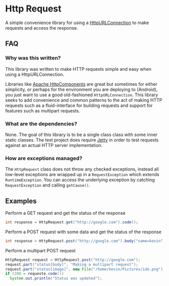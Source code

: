 # Http Request

A simple convenience library for using a [HttpURLConnection](http://download.oracle.com/javase/6/docs/api/java/net/HttpURLConnection.html)
to make requests and access the response. 

## FAQ

### Why was this written?

This library was written to make HTTP requests simple and easy when using a HttpURLConnection.

Libraries like [Apache HttpComponents](http://hc.apache.org) are great but sometimes for either simplicity, or perhaps for the environment you are deploying to (Android), you just want to use a good old-fashioned `HttpURLConnection`.  This library seeks to add convenience and common patterns to the act of making HTTP requests such as a fluid-interface for building requests and support for features such as multipart requests.

### What are the dependencies?

None.  The goal of this library is to be a single class class with some inner static classes.  The test project does require [Jetty](http://eclipse.org/jetty/) in order to test requests against an actual HTTP server implementation.

### How are exceptions managed?

The `HttpRequest` class does not throw any checked exceptions, instead all low-level exceptions are wrapped up in a `RequestException` which extends `RuntimeException`.  You can access the underlying exception by catching `RequestException` and calling `getCause()`.


## Examples
Perform a GET request and get the status of the response

```java
int response = HttpRequest.get("http://google.com").code();
```

Perform a POST request with some data and get the status of the response

```java
int response = HttpRequest.post("http://google.com").body("name=kevin").code();
```

Perform a multipart POST request

```java
HttpRequest request = HttpRequest.post("http://google.com");
request.part("status[body]", "Making a multipart request");
request.part("status[image]", new File("/home/kevin/Pictures/ide.png"));
if (200 = requeste.code())
  System.out.println("Status was updated");
